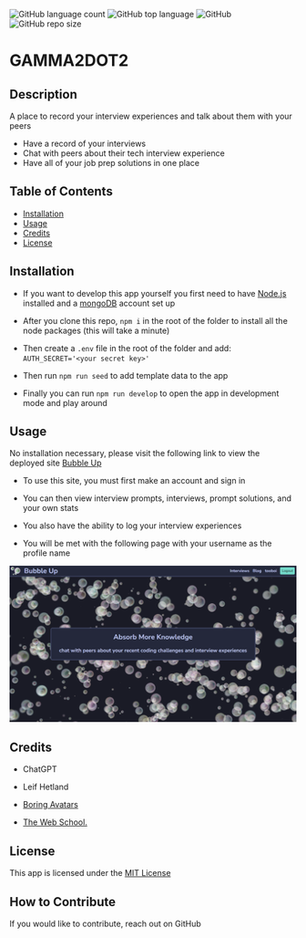 
![GitHub language count](https://img.shields.io/github/languages/count/Tooboi/gamma-folio?color=73daca&logoColor=73daca)
![GitHub top language](https://img.shields.io/github/languages/top/Tooboi/gamma-folio?color=73daca&logo=javascript&logoColor=73daca)
![GitHub](https://img.shields.io/github/license/Tooboi/gamma-folio?color=73daca)
![GitHub repo size](https://img.shields.io/github/repo-size/Tooboi/gamma-folio?color=73daca&label=clone%20size)

# GAMMA2DOT2

## Description

A place to record your interview experiences and talk about them with your peers

- Have a record of your interviews
- Chat with peers about their tech interview experience
- Have all of your job prep solutions in one place

## Table of Contents

- [Installation](#installation)
- [Usage](#usage)
- [Credits](#credits)
- [License](#license)

## Installation

- If you want to develop this app yourself you first need to have [Node.js](https://nodejs.org/en/) installed and a [mongoDB](https://www.mongodb.com/) account set up

- After you clone this repo, `npm i` in the root of the folder to install all the node packages (this will take a minute)

- Then create a `.env` file in the root of the folder and add: `AUTH_SECRET='<your secret key>'`

- Then run `npm run seed` to add template data to the app

- Finally you can run `npm run develop` to open the app in development mode and play around

## Usage

No installation necessary, please visit the following link to view the deployed site [Bubble Up]()

- To use this site, you must first make an account and sign in

- You can then view interview prompts, interviews, prompt solutions, and your own stats

- You also have the ability to log your interview experiences

- You will be met with the following page with your username as the profile name

![DEMO](./client/src/assets/DEMO.png)

## Credits

- ChatGPT

- Leif Hetland

- [Boring Avatars](https://github.com/boringdesigners/boring-avatars-service)

- [The Web School.](https://www.youtube.com/watch?v=WkREeDy2WQ4&ab_channel=TheWebSchool.)

## License

This app is licensed under the [MIT License](./LICENSE)

## How to Contribute

If you would like to contribute, reach out on GitHub
